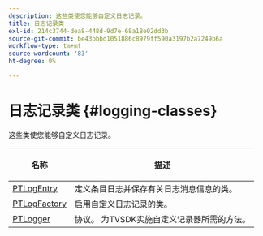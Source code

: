 ```yaml
---
description: 这些类使您能够自定义日志记录。
title: 日志记录类
exl-id: 214c3744-dea8-448d-9d7e-68a18e02dd3b
source-git-commit: be43bbbd1051886c8979ff590a3197b2a7249b6a
workflow-type: tm+mt
source-wordcount: '83'
ht-degree: 0%

---
```


# 日志记录类 {#logging-classes}

这些类使您能够自定义日志记录。

<table frame="all" colsep="1" rowsep="1" id="table_389797D3CEF14EA2862E0B20C6E6CC41"> 
 <thead> 
  <tr rowsep="1"> 
   <th colname="1" class="entry"> <p>名称 </p> </th> 
   <th colname="2" class="entry"> <p>描述 </p> </th> 
  </tr> 
 </thead>
 <tbody> 
  <tr rowsep="1"> 
   <td colname="1" rowsep="0"> <a href="https://help.adobe.com/en_US/primetime/api/psdk/appledoc/Classes/PTLogEntry.html" format="html" scope="external"> PTLogEntry</a> </td> 
   <td colname="2" rowsep="0"> 定义条目日志并保存有关日志消息信息的类。 </td> 
  </tr> 
  <tr rowsep="1"> 
   <td colname="1"> <a href="https://help.adobe.com/en_US/primetime/api/psdk/appledoc/Classes/PTLogFactory.html" format="html" scope="external"> PTLogFactory</a> </td> 
   <td colname="2"> 启用自定义日志记录的类。</td> 
  </tr> 
  <tr rowsep="1"> 
   <td colname="1"> <a href="https://help.adobe.com/en_US/primetime/api/psdk/appledoc/Protocols/PTLogger.html" format="html" scope="external"> PTLogger</a> </td> 
   <td colname="2"> 协议。 为TVSDK实施自定义记录器所需的方法。 </td> 
  </tr> 
 </tbody> 
</table>
